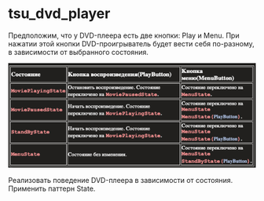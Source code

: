 # tsu_dvd_player
Предположим, что у DVD-плеера есть две кнопки: Play и Menu. При нажатии этой кнопки DVD-проигрыватель будет вести себя по-разному, в зависимости от выбранного состояния.

![img.png](img.png)

Реализовать поведение DVD-плеера в зависимости от состояния. Применить паттерн State.